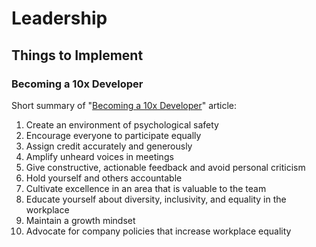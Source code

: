 # Leadership

## Things to Implement

### Becoming a 10x Developer

Short summary of "[Becoming a 10x Developer](https://www.kateheddleston.com/blog/becoming-a-10x-developer)" article:

  1. Create an environment of psychological safety
  1. Encourage everyone to participate equally
  1. Assign credit accurately and generously
  1. Amplify unheard voices in meetings
  1. Give constructive, actionable feedback and avoid personal criticism
  1. Hold yourself and others accountable
  1. Cultivate excellence in an area that is valuable to the team
  1. Educate yourself about diversity, inclusivity, and equality in the workplace
  1. Maintain a growth mindset
  1. Advocate for company policies that increase workplace equality
